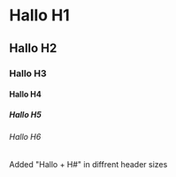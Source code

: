 # Hallo H1
## Hallo H2
### Hallo H3
#### Hallo H4
##### Hallo H5
###### Hallo H6































Added "Hallo + H#" in diffrent header sizes 
